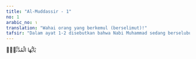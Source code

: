 ```yaml
---
title: "Al-Muddassir - 1"
no: 1
arabic_no: ١
translation: "Wahai orang yang berkemul (berselimut)!"
tafsir: "Dalam ayat 1-2 disebutkan bahwa Nabi Muhammad sedang berselubung dengan selimut karena diliputi perasaan takut melihat rupa Malaikat Jibril, lalu turunlah wahyu yang memerintahkan agar segera bangun dan memperingatkan umat yang masih sesat itu supaya mereka mengenal jalan yang benar.\n\nPerkataan \"qum\" (bangunlah) menunjukkan bahwa seorang rasul harus rajin, ulet, dan tidak mengenal putus asa karena ejekan orang yang tidak senang menerima seruannya. Rasul tidak boleh malas dan berpangku tangan. Semenjak ayat ini turun, Nabi Muhammad tidak pernah berhenti melaksanakan tugas dakwah. Sepanjang hidupnya diisi dengan berbagai macam kegiatan yang berguna bagi kepentingan umat dan penyiaran agama Islam.\n\nPeringatan-peringatan yang beliau sampaikan kepada penduduk Mekah yang masih musyrik pada waktu itu, berupa kedahsyatan siksaan Allah di hari Kiamat kelak. Untuk menyelamatkan diri dari azab tersebut, manusia hendaknya mengenal Allah dan patuh mengikuti perintah Rasul saw."
---
```


يٰٓاَيُّهَا الْمُدَّثِّرُۙ
